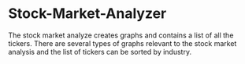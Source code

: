 # Stock-Market-Analyzer
The stock market analyze creates graphs and contains a list of all the tickers. There are several types of graphs relevant to the stock market analysis and the list of tickers can be sorted by industry.
